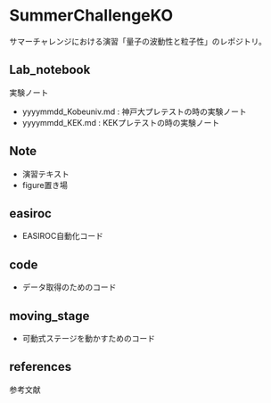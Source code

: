 # SummerChallengeKO
サマーチャレンジにおける演習「量子の波動性と粒子性」のレポジトリ。

## Lab_notebook
実験ノート
- yyyymmdd_Kobeuniv.md : 神戸大プレテストの時の実験ノート
- yyyymmdd_KEK.md : KEKプレテストの時の実験ノート

## Note
- 演習テキスト  
- figure置き場

## easiroc
- EASIROC自動化コード

## code
- データ取得のためのコード

## moving_stage
- 可動式ステージを動かすためのコード

## references
参考文献

